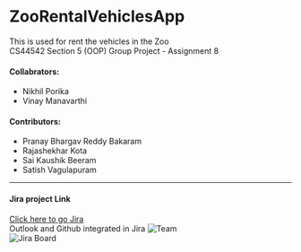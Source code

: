 # ZooRentalVehiclesApp
This is used for rent the vehicles in the Zoo<br>
CS44542 Section 5 (OOP) Group Project - Assignment 8

#### Collabrators:
 * Nikhil Porika
 * Vinay Manavarthi
#### Contributors:
 * Pranay Bhargav Reddy Bakaram
 * Rajashekhar Kota
 * Sai Kaushik Beeram
 * Satish Vagulapuram 
 ---
 #### Jira project Link
[Click here to go Jira](https://zooappnwmissouri.atlassian.net/jira/software/projects/TC44542/boards/1) 
<br>
Outlook and Github integrated in Jira
![Team](https://github.com/vinay564/ZooRentalVehiclesApp/blob/main/src/main/resources/Assets/Jira1.png)<br>
![Jira Board](https://github.com/vinay564/ZooRentalVehiclesApp/blob/main/src/main/resources/Assets/Jira2.png)
